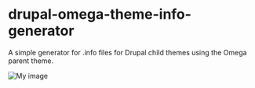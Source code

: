 drupal-omega-theme-info-generator
=================================

A simple generator for .info files for Drupal child themes using the Omega parent theme.

![My image](username.github.com/repository/assets/img/preview.png)